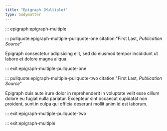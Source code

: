 ```yaml
---
title: "Epigraph (Multiple)"
type: bodymatter
---
```

::: epigraph:epigraph-multiple

::: pullquote:epigraph-multiple-pullquote-one citation:"First Last, *Publication Source*"

Epigraph consectetur adipisicing elit, sed do eiusmod tempor incididunt ut labore et dolore magna aliqua.

:::  exit:epigraph-multiple-pullquote-one

::: pullquote:epigraph-multiple-pullquote-two citation:"First Last, *Publication Source*"

Epigraph duis aute irure dolor in reprehenderit in voluptate velit esse cillum dolore eu fugiat nulla pariatur. Excepteur sint occaecat cupidatat non proident, sunt in culpa qui officia deserunt mollit anim id est laborum.

::: exit:epigraph-multiple-pullquote-two

::: exit:epigraph-multiple
